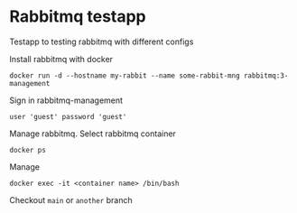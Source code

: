 # Rabbitmq testapp
Testapp to testing rabbitmq with different configs

Install rabbitmq with docker

```docker run -d --hostname my-rabbit --name some-rabbit-mng rabbitmq:3-management```

Sign in rabbitmq-management

```user 'guest' password 'guest'```

Manage rabbitmq. Select rabbitmq container

```docker ps```

Manage

```docker exec -it <container name> /bin/bash```

Checkout ```main``` or ```another``` branch



